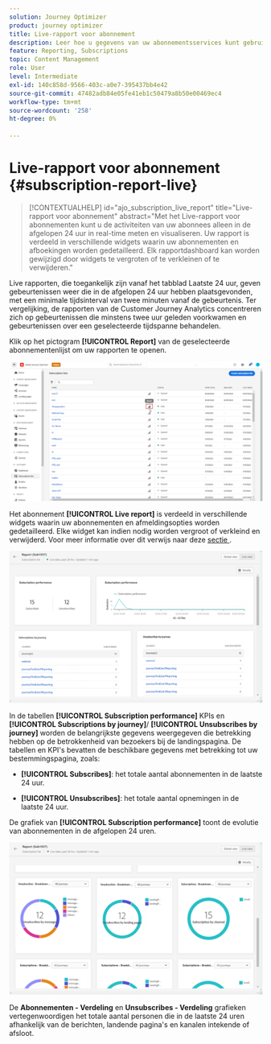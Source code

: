 ```yaml
---
solution: Journey Optimizer
product: journey optimizer
title: Live-rapport voor abonnement
description: Leer hoe u gegevens van uw abonnementsservices kunt gebruiken met het Live-rapport voor abonnementen
feature: Reporting, Subscriptions
topic: Content Management
role: User
level: Intermediate
exl-id: 140c858d-9566-403c-a0e7-395437bb4e42
source-git-commit: 47482adb84e05fe41eb1c50479a8b50e00469ec4
workflow-type: tm+mt
source-wordcount: '258'
ht-degree: 0%

---
```


# Live-rapport voor abonnement {#subscription-report-live}

>[!CONTEXTUALHELP]
>id="ajo_subscription_live_report"
>title="Live-rapport voor abonnement"
>abstract="Met het Live-rapport voor abonnementen kunt u de activiteiten van uw abonnees alleen in de afgelopen 24 uur in real-time meten en visualiseren. Uw rapport is verdeeld in verschillende widgets waarin uw abonnementen en afboekingen worden gedetailleerd. Elk rapportdashboard kan worden gewijzigd door widgets te vergroten of te verkleinen of te verwijderen."

Live rapporten, die toegankelijk zijn vanaf het tabblad Laatste 24 uur, geven gebeurtenissen weer die in de afgelopen 24 uur hebben plaatsgevonden, met een minimale tijdsinterval van twee minuten vanaf de gebeurtenis. Ter vergelijking, de rapporten van de Customer Journey Analytics concentreren zich op gebeurtenissen die minstens twee uur geleden voorkwamen en gebeurtenissen over een geselecteerde tijdspanne behandelen.

Klik op het pictogram **[!UICONTROL Report]** van de geselecteerde abonnementenlijst om uw rapporten te openen.

![](assets/subscription_report_7.png)

Het abonnement **[!UICONTROL Live report]** is verdeeld in verschillende widgets waarin uw abonnementen en afmeldingsopties worden gedetailleerd. Elke widget kan indien nodig worden vergroot of verkleind en verwijderd. Voor meer informatie over dit verwijs naar deze [ sectie ](live-report.md).

![](assets/subscription_report_3.png)

In de tabellen **[!UICONTROL Subscription performance]** KPIs en **[!UICONTROL Subscriptions by journey]**/ **[!UICONTROL Unsubscribes by journey]** worden de belangrijkste gegevens weergegeven die betrekking hebben op de betrokkenheid van bezoekers bij de landingspagina. De tabellen en KPI&#39;s bevatten de beschikbare gegevens met betrekking tot uw bestemmingspagina, zoals:

* **[!UICONTROL Subscribes]**: het totale aantal abonnementen in de laatste 24 uur.

* **[!UICONTROL Unsubscribes]**: het totale aantal opnemingen in de laatste 24 uur.

De grafiek van **[!UICONTROL Subscription performance]** toont de evolutie van abonnementen in de afgelopen 24 uren.

![](assets/subscription_report_4.png)

De **Abonnementen - Verdeling** en **Unsubscribes - Verdeling** grafieken vertegenwoordigen het totale aantal personen die in de laatste 24 uren afhankelijk van de berichten, landende pagina&#39;s en kanalen intekende of afsloot.
